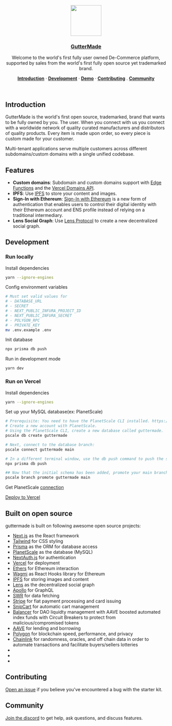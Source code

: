 
<p align="center">
  <a href="https://demo.punk3.xyz">
    <img src="https://scontent-sea1-1.xx.fbcdn.net/v/t39.30808-6/298663900_1074036903505410_8493396802770755566_n.jpg?_nc_cat=109&ccb=1-7&_nc_sid=09cbfe&_nc_ohc=zdJwqaYZG1QAX9R7gAC&_nc_ht=scontent-sea1-1.xx&oh=00_AT-T0wCw-qcWSoJUBQ-BliDmh7e1cbm3dSEL3osno2mHrQ&oe=63087DD3" height="96">
    <h3 align="center">GutterMade</h3>
  </a>
</p>

<p align="center">
  Welcome to the world's first fully user owned De-Commerce platform, supported by sales from the world's first fully open source yet trademarked brand.
</p>

<p align="center">
  <a href="#introduction"><strong>Introduction</strong></a> ·
  <a href="#development"><strong>Development</strong></a> ·
  <a href="https://demo.punk3.xyz/"><strong>Demo</strong></a> ·
  <a href="#contributing"><strong>Contributing</strong></a> .
  <a href="#community"><strong>Community</strong></a>
</p>
<br/>

## Introduction

GutterMade is the world's first open source, trademarked, brand that wants to be fully owned by you.  The user.  When you connect with us you connect with a worldwide network of quality curated manufacturers and distributors of quality products.  Every item is made upon order, so every piece is custom made for your customer. 

Multi-tenant applications serve multiple customers across different subdomains/custom domains with a single unified codebase.

## Features

- **Custom domains**: Subdomain and custom domains support with [Edge Functions](https://vercel.com/features/edge-functions) and the [Vercel Domains API](https://domains-api.vercel.app/).
- **IPFS**: Use [IPFS](https://ipfs.io/) to store your content and images.
- **Sign-In with Ethereum**: [Sign-In with Ethereum](https://login.xyz/) is a new form of authentication that enables users to control their digital identity with their Ethereum account and ENS profile instead of relying on a traditional intermediary.
- **Lens Social Graph**: Use [Lens Protocol](https://lens.dev/) to create a new decentralized social graph.

## Development

### Run locally

Install dependencies

```sh
yarn --ignore-engines
```

Config environment variables

```sh
# Must set valid values for
# - DATABASE_URL
# - SECRET
# - NEXT_PUBLIC_INFURA_PROJECT_ID
# - NEXT_PUBLIC_INFURA_SECRET
# - POLYGON_RPC
# - PRIVATE_KEY
mv .env.example .env
```

Init database

```sh
npx prisma db push
```

Run in development mode

```sh
yarn dev
```

### Run on Vercel

Install dependencies

```sh
yarn --ignore-engines
```

Set up your MySQL database(ex: PlanetScale)

```sh
# Prerequisite: You need to have the PlanetScale CLI installed. https://docs.planetscale.com/concepts/planetscale-environment-setup
# Create a new account with PlanetScale.
# Using the PlanetScale CLI, create a new database called guttermade.
pscale db create guttermade

# Next, connect to the database branch:
pscale connect guttermade main

# In a different terminal window, use the db push command to push the schema defined in prisma/schema.prisma:
npx prisma db push

## Now that the initial schema has been added, promote your main branch to production:
pscale branch promote guttermade main
```

Get PlanetScale [connection](https://docs.planetscale.com/concepts/connection-strings)

[Deploy to Vercel](https://vercel.com/guides/nextjs-multi-tenant-application#5.-deploy-to-vercel)

## Built on open source

guttermade is built on following awesome open source projects:

- [Next.js](https://nextjs.org/) as the React framework
- [Tailwind](https://tailwindcss.com/) for CSS styling
- [Prisma](https://prisma.io/) as the ORM for database access
- [PlanetScale](https://planetscale.com/) as the database (MySQL)
- [NextAuth.js](https://next-auth.js.org/) for authentication
- [Vercel](http://vercel.com/) for deployment
- [Ethers](https://docs.ethers.io/v5/) for Ethereum interaction
- [Wagmi](https://wagmi.sh/) as React Hooks library for Ethereum
- [IPFS](https://ipfs.io/) for storing images and content
- [Lens](https://lens.dev/) as the decentralized social graph
- [Apollo](https://www.apollographql.com/) for GraphQL
- [SWR](https://swr.now.sh/) for data fetching
- [Stripe](https://stripe.com/) for fiat payment processing and card issuing
- [SnipCart](https://snipcart.com/) for automatic cart management
- [Balancer](https://docs.balancer.fi/products/balancer-pools/managed-pools) for DAO liquidty management with AAVE boosted automated index funds with Circuit Breakers to protect from malicious/compromised tokens
- [AAVE](https://aave.com/) for lending and borrowing
- [Polygon](https://polygon.technology/) for blockchain speed, performance, and privacy
- [Chainlink](https://chain.link/) for randomness, oracles, and off chain data in order to automate transactions and facilitate buyers/sellers lotteries 
- []()
- []()
- []()
## Contributing

[Open an issue](https://github.com/b8n4s8n/guttermade/issues) if you believe you've encountered a bug with the starter kit.

## Community

[Join the discord](https://discord.com/channels/1004884408517537912/1004884410962804737) to get help, ask questions, and discuss features.
